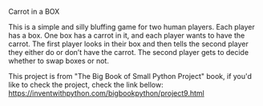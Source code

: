 Carrot in a BOX


This is a simple and silly bluffing game for two human players. Each player has a box. One box has a carrot in it, and each player wants to have the carrot. The first player looks in their box and then tells the second player they either do or don’t have the carrot. The second player gets to decide whether to swap boxes or not.

This project is from "The Big Book of Small Python Project" book, if you'd like to check the project, check the link bellow:
https://inventwithpython.com/bigbookpython/project9.html

